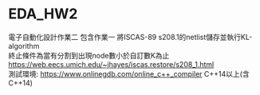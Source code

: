 # EDA_HW2
電子自動化設計作業二 包含作業一
將ISCAS-89 s208.1的netlist儲存並執行KL-algorithm  
終止條件為當有分割到出現node數小於自訂數K為止  
https://web.eecs.umich.edu/~jhayes/iscas.restore/s208_1.html  
測試環境: https://www.onlinegdb.com/online_c++_compiler C++14以上(含C++14)
